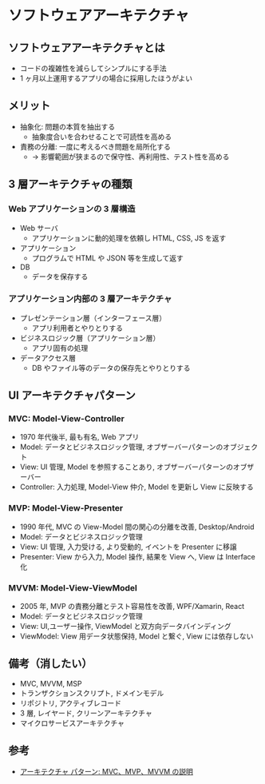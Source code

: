 # ソフトウェアアーキテクチャ

## ソフトウェアアーキテクチャとは

- コードの複雑性を減らしてシンプルにする手法
- 1 ヶ月以上運用するアプリの場合に採用したほうがよい

## メリット

- 抽象化: 問題の本質を抽出する
  - 抽象度合いを合わせることで可読性を高める
- 責務の分離: 一度に考えるべき問題を局所化する
  - → 影響範囲が狭まるので保守性、再利用性、テスト性を高める

## 3 層アーキテクチャの種類

### Web アプリケーションの 3 層構造

- Web サーバ
  - アプリケーションに動的処理を依頼し HTML, CSS, JS を返す
- アプリケーション
  - プログラムで HTML や JSON 等を生成して返す
- DB
  - データを保存する

### アプリケーション内部の 3 層アーキテクチャ

- プレゼンテーション層（インターフェース層）
  - アプリ利用者とやりとりする
- ビジネスロジック層（アプリケーション層）
  - アプリ固有の処理
- データアクセス層
  - DB やファイル等のデータの保存先とやりとりする

## UI アーキテクチャパターン

### MVC: Model-View-Controller

- 1970 年代後半, 最も有名, Web アプリ
- Model: データとビジネスロジック管理, オブザーバーパターンのオブジェクト
- View: UI 管理, Model を参照することあり, オブザーバーパターンのオブザーバー
- Controller: 入力処理, Model-View 仲介, Model を更新し View に反映する

### MVP: Model-View-Presenter

- 1990 年代, MVC の View-Model 間の関心の分離を改善, Desktop/Android
- Model: データとビジネスロジック管理
- View: UI 管理, 入力受ける, より受動的, イベントを Presenter に移譲
- Presenter: View から入力, Model 操作, 結果を View へ, View は Interface 化

### MVVM: Model-View-ViewModel

- 2005 年, MVP の責務分離とテスト容易性を改善, WPF/Xamarin, React
- Model: データとビジネスロジック管理
- View: UI,ユーザー操作, ViewModel と双方向データバインディング
- ViewModel: View 用データ状態保持, Model と繋ぐ, View には依存しない

## 備考（消したい）

- MVC, MVVM, MSP
- トランザクションスクリプト, ドメインモデル
- リポジトリ, アクティブレコード
- 3 層, レイヤード, クリーンアーキテクチャ
- マイクロサービスアーキテクチャ

## 参考

- [アーキテクチャ パターン: MVC、MVP、MVVM の説明](https://appmaster.io/ja/blog/akitekuchiya-patan-mvc-mvp-oyobi-mvvm)
